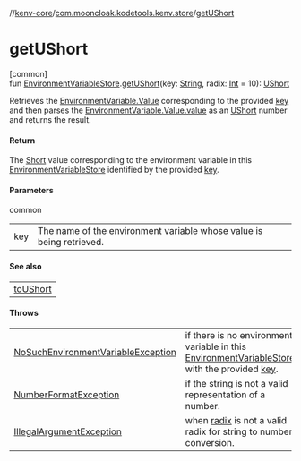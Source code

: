 //[kenv-core](../../index.md)/[com.mooncloak.kodetools.kenv.store](index.md)/[getUShort](get-u-short.md)

# getUShort

[common]\
fun [EnvironmentVariableStore](-environment-variable-store/index.md).[getUShort](get-u-short.md)(key: [String](https://kotlinlang.org/api/latest/jvm/stdlib/kotlin/-string/index.html), radix: [Int](https://kotlinlang.org/api/latest/jvm/stdlib/kotlin/-int/index.html) = 10): [UShort](https://kotlinlang.org/api/latest/jvm/stdlib/kotlin/-u-short/index.html)

Retrieves the [EnvironmentVariable.Value](../com.mooncloak.kodetools.kenv/-environment-variable/-value/index.md) corresponding to the provided [key](get-u-short.md) and then parses the [EnvironmentVariable.Value.value](https://kotlinlang.org/api/latest/jvm/stdlib/kotlin/-string/index.html) as an [UShort](https://kotlinlang.org/api/latest/jvm/stdlib/kotlin/-u-short/index.html) number and returns the result.

#### Return

The [Short](https://kotlinlang.org/api/latest/jvm/stdlib/kotlin/-short/index.html) value corresponding to the environment variable in this [EnvironmentVariableStore](-environment-variable-store/index.md) identified by the provided [key](get-u-short.md).

#### Parameters

common

| | |
|---|---|
| key | The name of the environment variable whose value is being retrieved. |

#### See also

| |
|---|
| [toUShort](https://kotlinlang.org/api/latest/jvm/stdlib/kotlin.text/index.html) |

#### Throws

| | |
|---|---|
| [NoSuchEnvironmentVariableException](../com.mooncloak.kodetools.kenv.exception/-no-such-environment-variable-exception/index.md) | if there is no environment variable in this [EnvironmentVariableStore](-environment-variable-store/index.md) with the provided [key](get-u-short.md). |
| [NumberFormatException](https://kotlinlang.org/api/latest/jvm/stdlib/kotlin/-number-format-exception/index.html) | if the string is not a valid representation of a number. |
| [IllegalArgumentException](https://kotlinlang.org/api/latest/jvm/stdlib/kotlin/-illegal-argument-exception/index.html) | when [radix](get-u-short.md) is not a valid radix for string to number conversion. |
